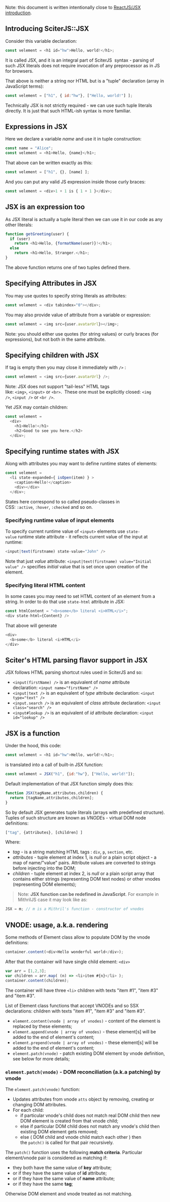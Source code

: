 
Note: this document is written intentionally close to [ReactJS/JSX introduction](https://reactjs.org/docs/introducing-jsx.html).

## Introducing SciterJS::JSX

Consider this variable declaration:

```JavaScript
const velement = <h1 id="hw">Hello, world!</h1>;
```

It is called JSX, and it is an integral part of SciterJS  syntax - parsing of such JSX literals does not require invocation of any preprocessor as in JS for browsers.

That above is neither a string nor HTML but is a "tuple" declaration (array in JavaScript terms):

```JavaScript
const velement = ["h1", { id:"hw"}, ["Hello, world!"] ];
```

Technically JSX is not strictly required - we can use such tuple literals directly. It is just that such HTML-ish syntax is more familiar.

## Expressions in JSX

Here we declare a variable *name* and use it in tuple construction:

```JavaScript
const name = "Alice";
const velement = <h1>Hello, {name}</h1>;
```

That above can be written exactly as this:

```JavaScript
const velement = ["h1", {}, [name] ];
```

And you can put any valid JS expression inside those curly braces:

```JavaScript
const velement = <div>1 + 1 is { 1 + 1 }</div>;
```

## JSX is an expression too

As JSX literal is actually a tuple literal then we can use it in our code as any other literals:

```JavaScript
function getGreeting(user) {
  if (user)
    return <h1>Hello, {formatName(user)}!</h1>;
  else
    return <h1>Hello, Stranger.</h1>;
}
```

The above function returns one of two tuples defined there.

## Specifying Attributes in JSX

You may use quotes to specify string literals as attributes:

```JavaScript
const velement = <div tabindex="0"></div>;
```

You may also provide value of attribute from a variable or expression:

```JavaScript
const velement = <img src={user.avatarUrl}></img>;
```

Note: you should either use quotes (for string values) or curly braces (for expressions), but not both in the same attribute.

## Specifying children with JSX

If tag is empty then you may close it immediately with `/>` :

```JavaScript
const velement = <img src={user.avatarUrl} />;
```

Note: JSX does not support "tail-less" HTML tags like: `<img>`, `<input>` or `<br>`.  These one must be explicitly closed: `<img />`, `<input />` or `<br />`.

Yet JSX may contain children:

```JavaScript
const velement = 
  <div> 
    <h1>Hello!</h1>
    <h2>Good to see you here.</h2> 
  </div>;
```

## Specifying runtime states with JSX

Along with attributes you may want to define runtime states of elements:

```JavaScript
const velement = 
  <li state-expanded={ isOpen(item) } > 
    <caption>Hello!</caption>
    <div></div> 
  </div>;
```

States here correspond to so called pseudo-classes in CSS: `:active`, `:hover`, `:checked` and so on.

### Specifying runtime value of input elements

To specify current runtime value of `<input>` elements use `state-value` runtime state attribute - it reflects current value of the input at runtime:

```JavaScript
<input|text(firstname) state-value="John" />
```

Note that just *value* attribute: `<input|text(firstname) value="Initial value" />` specifies *initial* value that is set once upon creation of the element.

### Specifying literal HTML content

In some cases you may need to set HTML content of an element from a string. In order to do that use `state-html` attribute in JSX: 

```JavaScript
const htmlContent = "<b>some</b> literal <i>HTML</i>";
<div state-html={Content} />
```

That above will generate 

```JavaScript
<div>
  <b>some</b> literal <i>HTML</i>
</div>
```

## Sciter's HTML parsing flavor support in JSX

JSX follows HTML parsing shortcut rules used in SciterJS and so:

* `<input(firstName) />` is an equivalent of *name* attribute declaration: `<input name="firstName" />`
* `<input|text />` is an equivalent of *type* attribute declaration: `<input type="text" />`
* `<input.search />` is an equivalent of *class* attribute declaration: `<input class="search" />`
* `<input#lookup />` is an equivalent of *id* attribute declaration: `<input id="lookup" />`

## JSX is a function  

Under the hood, this code:  

```JavaScript
const velement = <h1 id="hw">Hello, world!</h1>;
```

is translated into a call of built-in JSX function:

```JavaScript
const velement = JSX("h1", {id:"hw"}, ["Hello, world!"]);
```

Default implementation of that JSX function simply does this:

```JavaScript
function JSX(tagName,attributes,children) {
  return [tagName,attributes,children];
}
```

So by default JSX generates tuple literals (arrays with predefined structure). Tuples of such structure are known as *VNODE*s - virtual DOM node definitions:

```JavaScript
["tag", {attributes}, [children] ]

```

Where:

* *tag* - is a string matching HTML tags : `div`, `p`, `section`, etc.
* *attributes* - tuple element at index 1, is *null* or a plain script object - a map of name/"value" pairs. Attribute values are converted to strings before injecting into the DOM;
* *children* - tuple element at index 2, is *null* or a plain script array that contains either strings (representing DOM text nodes) or other vnodes (representing DOM elements);   

> Note: **JSX function can be redefined in JavaScript**. 
> For example in MithrilJS case it may look like as:
  ```JavaScript
  JSX = m; // m is a Mithril's function - constructor of vnodes
  ```

## VNODE: usage, a.k.a. rendering

Some methods of Element class allow to populate DOM by the vnode definitions:

```JavaScript
container.content(<div>Hello wonderful world</div>);
```

After that the container will have single child element: `<div>`

```JavaScript
var arr = [1,2,3];
var children = arr.map( (n) => <li>item #{n}</li> );
container.content(children);
```

The container will have three `<li>` children with texts "item #1", "item #3" and "item #3".

List of Element class functions that accept VNODEs and so SSX declarations: children with texts "item #1", "item #3" and "item #3".

* `element.content(vnode | array of vnodes)` \- content of the element is replaced by these elements;
* `element.append(vnode | array of vnodes)` \- these element\[s\] will be added to the end of element's content;
* `element.prepend(vnode | array of vnodes)` \- these element\[s\] will be added to the end of element's content;
* `element.patch(vnode)` \- patch existing DOM element by vnode definition, see below for more details;

### `element.patch(vnode)` \- DOM reconciliation (a.k.a patching) by vnode

The `element.patch(vnode)` function:

* Updates attributes from vnode `atts` object by removing, creating or changing DOM attributes.
* For each child:
  * if particular vnode's child does not match real DOM child then new DOM element is created from that vnode child;
  * else if particular DOM child does not match any vnode's child then existing DOM element gets removed;
  * else ( DOM child and vnode child match each other ) then the `patch()` is called for that pair recursively.

The `patch()` function uses the following **match criteria**. Particular element/vnode pair is considered as matching if:

* they both have the same value of **key** attribute;
* or if they have the same value of **id** attribute;
* or if they have the same value of **name** attribute;
* or if they have the same **tag**;

Otherwise DOM element and vnode treated as not matching.